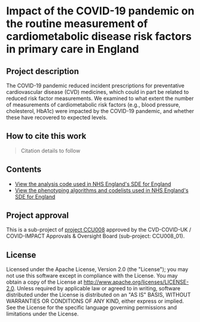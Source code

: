 # Impact of the COVID-19 pandemic on the routine measurement of cardiometabolic disease risk factors in primary care in England

## Project description

The COVID-19 pandemic reduced incident prescriptions for preventative cardiovascular disease (CVD) medicines, which could in part be related to reduced risk factor measurements. We examined to what extent the number of measurements of cardiometabolic risk factors (e.g., blood pressure, cholesterol, HbA1c) were impacted by the COVID-19 pandemic, and whether these have recovered to expected levels.

## How to cite this work
> Citation details to follow

## Contents

* [View the analysis code used in NHS England's SDE for England](https://github.com/BHFDSC/CCU008_01/tree/main/code)
* [View the phenotyping algorithms and codelists used in NHS England's SDE for England](https://github.com/BHFDSC/CCU008_01/tree/main/phenotypes)

## Project approval

This is a sub-project of [project CCU008](https://github.com/BHFDSC/CCU008) approved by the CVD-COVID-UK / COVID-IMPACT Approvals & Oversight Board (sub-project: CCU008_01).

## License

Licensed under the Apache License, Version 2.0 (the "License"); you may not use this software except in compliance with the License. You may obtain a copy of the License at http://www.apache.org/licenses/LICENSE-2.0. Unless required by applicable law or agreed to in writing, software distributed under the License is distributed on an "AS IS" BASIS, WITHOUT WARRANTIES OR CONDITIONS OF ANY KIND, either express or implied. See the License for the specific language governing permissions and limitations under the License.
